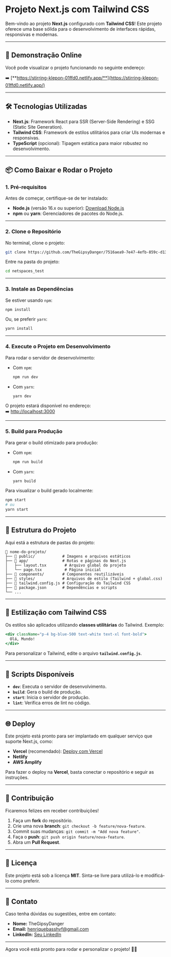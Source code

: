 
# **Projeto Next.js com Tailwind CSS**

Bem-vindo ao projeto **Next.js** configurado com **Tailwind CSS**! Este projeto oferece uma base sólida para o desenvolvimento de interfaces rápidas, responsivas e modernas.

---

## **🚀 Demonstração Online**

Você pode visualizar o projeto funcionando no seguinte endereço:

➡️ [**https://stirring-klepon-01ffd0.netlify.app/**](https://stirring-klepon-01ffd0.netlify.app/)  

---

## **🛠️ Tecnologias Utilizadas**

- **Next.js**: Framework React para SSR (Server-Side Rendering) e SSG (Static Site Generation).  
- **Tailwind CSS**: Framework de estilos utilitários para criar UIs modernas e responsivas.  
- **TypeScript** (opcional): Tipagem estática para maior robustez no desenvolvimento.

---

## **📦 Como Baixar e Rodar o Projeto**

### **1. Pré-requisitos**

Antes de começar, certifique-se de ter instalado:

- **Node.js** (versão 16.x ou superior): [Download Node.js](https://nodejs.org/)
- **npm** ou **yarn**: Gerenciadores de pacotes do Node.js.

---

### **2. Clone o Repositório**

No terminal, clone o projeto:

```bash
git clone https://github.com/TheGipsyDanger/7516aea9-7e47-4efb-859c-d13320098240.git netspaces_test
```

Entre na pasta do projeto:

```bash
cd netspaces_test
```

---

### **3. Instale as Dependências**

Se estiver usando `npm`:

```bash
npm install
```

Ou, se preferir `yarn`:

```bash
yarn install
```

---

### **4. Execute o Projeto em Desenvolvimento**

Para rodar o servidor de desenvolvimento:

- Com `npm`:

    ```bash
    npm run dev
    ```

- Com `yarn`:

    ```bash
    yarn dev
    ```

O projeto estará disponível no endereço:  
➡️ [http://localhost:3000](http://localhost:3000)

---

### **5. Build para Produção**

Para gerar o build otimizado para produção:

- Com `npm`:

    ```bash
    npm run build
    ```

- Com `yarn`:

    ```bash
    yarn build
    ```

Para visualizar o build gerado localmente:

```bash
npm start
# ou
yarn start
```

---

## **🧩 Estrutura do Projeto**

Aqui está a estrutura de pastas do projeto:

```
📁 nome-do-projeto/
├── 📁 public/            # Imagens e arquivos estáticos
├── 📁 app/               # Rotas e páginas do Next.js
│   ├── layout.tsx        # Arquivo global do projeto
│   └── page.tsx          # Página inicial
├── 📁 components/        # Componentes reutilizáveis
├── 📁 styles/            # Arquivos de estilo (Tailwind + global.css)
├── 📄 tailwind.config.js # Configuração do Tailwind CSS
├── 📄 package.json       # Dependências e scripts
└── ...
```

---

## **🎨 Estilização com Tailwind CSS**

Os estilos são aplicados utilizando **classes utilitárias** do Tailwind. Exemplo:

```jsx
<div className="p-4 bg-blue-500 text-white text-xl font-bold">
  Olá, Mundo!
</div>
```

Para personalizar o Tailwind, edite o arquivo **`tailwind.config.js`**.

---

## **📝 Scripts Disponíveis**

- **`dev`**: Executa o servidor de desenvolvimento.
- **`build`**: Gera o build de produção.
- **`start`**: Inicia o servidor de produção.
- **`lint`**: Verifica erros de lint no código.

---

## **🌐 Deploy**

Este projeto está pronto para ser implantado em qualquer serviço que suporte Next.js, como:

- **Vercel** (recomendado): [Deploy com Vercel](https://vercel.com/)  
- **Netlify**  
- **AWS Amplify**  

Para fazer o deploy na **Vercel**, basta conectar o repositório e seguir as instruções.

---

## **👥 Contribuição**

Ficaremos felizes em receber contribuições!  

1. Faça um **fork** do repositório.  
2. Crie uma nova **branch**: `git checkout -b feature/nova-feature`.  
3. Commit suas mudanças: `git commit -m "Add nova feature"`.  
4. Faça o **push**: `git push origin feature/nova-feature`.  
5. Abra um **Pull Request**.

---

## **📄 Licença**

Este projeto está sob a licença **MIT**. Sinta-se livre para utilizá-lo e modificá-lo como preferir.

---

## **💬 Contato**

Caso tenha dúvidas ou sugestões, entre em contato:

- **Nome:** TheGipsyDanger  
- **Email:** henriquebasshvf@gmail.com  
- **LinkedIn:** [Seu LinkedIn](https://www.linkedin.com/in/renanfonte/)

---

Agora você está pronto para rodar e personalizar o projeto! 🚀✨
